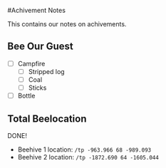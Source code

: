 #Achivement Notes

This contains our notes on achivements.

## Bee Our Guest

- [ ] Campfire
  - [ ] Stripped log
  - [ ] Coal
  - [ ] Sticks
- [ ] Bottle

## Total Beelocation

DONE!

- Beehive 1 location: `/tp -963.966 68 -989.093`
- Beehive 2 location: `/tp -1872.690 64 -1605.044`
